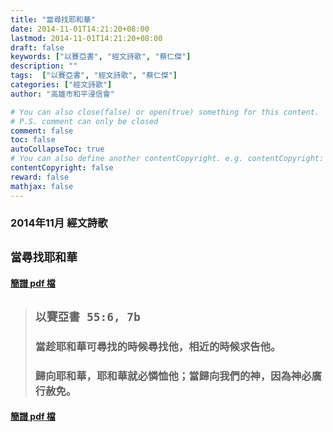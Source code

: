 ```yaml
---
title: "當尋找耶和華"
date: 2014-11-01T14:21:20+08:00
lastmod: 2014-11-01T14:21:20+08:00
draft: false
keywords: ["以賽亞書", "經文詩歌", "蔡仁傑"]
description: ""
tags:  ["以賽亞書", "經文詩歌", "蔡仁傑"]
categories: ["經文詩歌"]
author: "高雄市和平浸信會"

# You can also close(false) or open(true) something for this content.
# P.S. comment can only be closed
comment: false
toc: false
autoCollapseToc: true
# You can also define another contentCopyright. e.g. contentCopyright: "This is another copyright."
contentCopyright: false
reward: false
mathjax: false
---
```


### 2014年11月 經文詩歌

## `當尋找耶和華`

#### [簡譜 pdf 檔](/pdf-h/h201411.pdf "當尋找耶和華")

> ## `以賽亞書 55:6, 7b`
> 
> ### 當趁耶和華可尋找的時候尋找他，相近的時候求告他。
>
> ### 歸向耶和華，耶和華就必憐恤他；當歸向我們的神，因為神必廣行赦免。

#### [簡譜 pdf 檔](/pdf-h/h201411.pdf "當尋找耶和華")